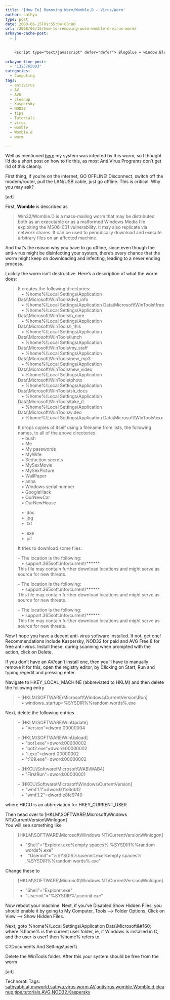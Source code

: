 ```yaml
---
title: '[How To] Removing Worm/Womble.D – Virus/Worm'
author: sathya
type: post
date: 2008-06-15T09:55:04+00:00
url: /2008/06/15/how-to-removing-worm-womble-d-virus-worm/
arkayne-cache-post:
  - |
    
    
    <script type="text/javascript" defer="defer"> BlogGlue = window.BlogGlue || window.Arkayne || {}; BlogGlue.baseurl = 'http://www.blogglue.com'; BlogGlue.go = function(e, a, cid, gid) { var id = a.getAttribute('id'); var orig = a.getAttribute('href'); var target = a.getAttribute('target'); var redir = [BlogGlue.baseurl, 'link', cid, gid, ''].join('/'); redir += '?ts=' + Math.random(); redir += '&amp;url=' + escape(a.href); a.setAttribute('href', redir); setTimeout('BlogGlue.restore("' + id + '", "' + orig + '")', 0); return true; }; BlogGlue.restore = function(id, orig) { var a = document.getElementById(id); if (a) a.setAttribute('href', orig); }; </script> <div class="blogglue_plugin" style="display:block;margin:5px 0px 20px 0px;"> <h3 class="blogglue-header blogglue-inner"> More From sathyabhat </h3> <ul class="blogglue-links blogglue-inner"> <li id="blogglue-inner-1"><a href="http://sathyabh.at/2008/01/19/my-laptop-chronicles-obtainingor-trying-to-obtain-a-bsnl-evdo-connection-part-1/?utm_source=BlogGlue_network&amp;utm_medium=BlogGlue_Plugin" id="blogglue-2947642" target="_parent" onclick="return BlogGlue.go(event, this, 2966544, 2947642);" title="My Laptop Chronicles: Obtaining(or trying to obtain) a BSNL EVDO connection Part 1 » My World">My Laptop Chronicles: Obtaining(or trying to obtain) a BSNL EVDO connection Part 1 » My World</a></li> <li id="blogglue-inner-2"><a href="http://sathyabh.at/2008/05/27/dress-up-gmail-with-skins-and-improve-the-functionality/?utm_source=BlogGlue_network&amp;utm_medium=BlogGlue_Plugin" id="blogglue-2965328" target="_parent" onclick="return BlogGlue.go(event, this, 2966544, 2965328);" title="Dress up GMail with Skins – And Improve The Functionality using Better GMail » My World">Dress up GMail with Skins – And Improve The Functionality using Better GMail » My World</a></li> <li id="blogglue-inner-3"><a href="http://sathyabh.at/2008/03/30/how-to-change-the-themes-and-icons-of-sony-ericsson-p1i/?utm_source=BlogGlue_network&amp;utm_medium=BlogGlue_Plugin" id="blogglue-2947746" target="_parent" onclick="return BlogGlue.go(event, this, 2966544, 2947746);" title="How-to: Change the themes and icons of Sony Ericsson P1i » My World">How-to: Change the themes and icons of Sony Ericsson P1i » My World</a></li> </ul> <div class="blogglue-footer" style="margin:10px 0px;display:block !important"> <a href="http://www.blogglue.com/12928-ab7e24be6f12e678fc1a468df18f3f3f/?utm_source=BlogGlue%20Plugin&amp;utm_medium=Recommend&amp;utm_campaign=Plugin&amp;coupon=SATHYABHAT&amp;blogglue_page=2966544" target="_blank" style="text-decoration:none !important;"> <img src="http://www.gravatar.com/avatar.php?default=%2F%2Fs3.amazonaws.com%2Farkayne-media%2Fimg%2Fprofile%2Fdefault_sm.png&amp;size=24&amp;gravatar_id=1375f202e61682cc4963295f4b0430dc" width="24" height="24" border="0" alt="Blog Margeting Related Posts Plugin For sathyabhat" style="display:inline;margin: 0 5px 0 10px; border:1px solid #AAA; width: 24px !important; height: 24px; !important;"/><span style="position:relative;top:-8px;font-family:'Trebuchet MS'; font-size: 0.8em;">Ask <strong>sathyabhat</strong> To Recommend Your Posts</span> </a> <img class="blogglue-hit" style="border:none;left:-9999px;position:absolute;" src="http://www.blogglue.com/widget/hit/2966544.GIF" border="0" alt="Blog Marketing Related Posts Plugin Counter" /> </div> </div>
    
arkayne-time-post:
  - "1325765003"
categories:
  - Computing
tags:
  - antivirus
  - AV
  - AVG
  - cleanup
  - Kaspersky
  - NOD32
  - tips
  - Tutorials
  - virus
  - womble
  - Womble.d
  - worm

---
```

</p> 

Well as mentioned <a href="http://sathyabh.at/2008/06/15/my-laptop-gets-an-attack/" target="_blank">here</a> my system was infected by this worm, so I thought I’d do a short post on how to fix this, as most Anti Virus Programs don’t get rid of this cleanly.

First thing, if you’re on the internet, GO OFFLINE! Disconnect, switch off the modem/router, pull the LAN/USB cable, just go offline. This is critical. Why you may ask?

<!--more-->

[ad]

First, **Womble** is described as 

> Win32/Womble.D is a mass-mailing worm that may be distributed both as an executable or as a malformed Windows Media file exploiting the MS06-001 vulnerability. It may also replicate via network shares. It can be used to periodically download and execute arbitrary files on an affected machine.

And that’s the reason why you have to go offline, since even though the anti-virus might be disinfecting your system, there’s every chance that the worm might keep on downloading and infecting, leading to a never ending process.

Luckily the worm isn’t destructive. Here’s a description of what the worm does:

> It creates the following directories:  
> &#160;&#160; • %home%\Local Settings\Application Data\Microsoft\WinTools\dvd_info  
> &#160;&#160; • %home%\Local Settings\Application Data\Microsoft\WinTools\free  
> &#160;&#160; • %home%\Local Settings\Application Data\Microsoft\WinTools\h_core  
> &#160;&#160; • %home%\Local Settings\Application Data\Microsoft\WinTools\l_this  
> &#160;&#160; • %home%\Local Settings\Application Data\Microsoft\WinTools\lunch  
> &#160;&#160; • %home%\Local Settings\Application Data\Microsoft\WinTools\my_staff  
> &#160;&#160; • %home%\Local Settings\Application Data\Microsoft\WinTools\new_mp3  
> &#160;&#160; • %home%\Local Settings\Application Data\Microsoft\WinTools\new_video  
> &#160;&#160; • %home%\Local Settings\Application Data\Microsoft\WinTools\photo  
> &#160;&#160; • %home%\Local Settings\Application Data\Microsoft\WinTools\sh_docs  
> &#160;&#160; • %home%\Local Settings\Application Data\Microsoft\WinTools\take_it  
> &#160;&#160; • %home%\Local Settings\Application Data\Microsoft\WinTools\video  
> &#160;&#160; • %home%\Local Settings\Application Data\Microsoft\WinTools\xxx 
> 
> It drops copies of itself using a filename from lists, the following names, to all of the above directories  
> &#160;&#160; • bush  
> &#160;&#160; • Me  
> &#160;&#160; • My passwords  
> &#160;&#160; • MyWife  
> &#160;&#160; • Seduction secrets  
> &#160;&#160; • MySexMovie  
> &#160;&#160; • MySexPicture  
> &#160;&#160; • WallPaper  
> &#160;&#160; • anna  
> &#160;&#160; • Windows serial number  
> &#160;&#160; • GoogleHack  
> &#160;&#160; • OurNewCar  
> &#160;&#160; • OurNewHouse 
> 
> &#160;&#160; • .doc  
> &#160;&#160; • .jpg  
> &#160;&#160; • .txt 
> 
> &#160;&#160; • .exe  
> &#160;&#160; • .pif
> 
> It tries to download some files: 
> 
> – The location is the following:  
> &#160;&#160; • support.365soft.info/current/\***\***\****  
> This file may contain further download locations and might serve as source for new threats. 
> 
> – The location is the following:  
> &#160;&#160; • support.365soft.info/current/\***\***\****  
> This file may contain further download locations and might serve as source for new threats. 
> 
> – The location is the following:  
> &#160;&#160; • support.365soft.info/current/\***\***\****  
> This file may contain further download locations and might serve as source for new threats.

Now I hope you have a decent anti-virus software installed. If not, get one! Recommendations include Kaspersky, NOD32 for paid and AVG Free 8 for free anti-virus. Install these, during scanning when prompted with the action, click on Delete.

If you don’t have an AV/can’t install one, then you’ll have to manually remove it for this, open the registry editor, by Clicking on Start, Run and typing regedit and pressing enter.

Navigate to HKEY\_LOCAL\_MACHINE (abbreviated to HKLM) and then delete the following entry

> – [HKLM\SOFTWARE\Microsoft\Windows\CurrentVersion\Run]  
> &#160;&#160; • windows_startup=%SYSDIR%\%random words%.exe

Next, delete the following entries

> – [HKLM\SOFTWARE\WinUpdate]  
> &#160;&#160; • "Version"=dword:00000004 
> 
> – [HKLM\SOFTWARE\WinUpload]  
> &#160;&#160; • "bot1.exe"=dword:00000002  
> &#160;&#160; • "bot2.exe"=dword:00000002  
> &#160;&#160; • "l.exe"=dword:00000002  
> &#160;&#160; • "t169.exe"=dword:00000002 
> 
> – [HKCU\Software\Microsoft\WAB\WAB4]  
> &#160;&#160; • "FirstRun"=dword:00000001 
> 
> – [HKCU\Software\Microsoft\Windows\CurrentVersion]  
> &#160;&#160; • "wmf.1.1"=dword:01c6db12  
> &#160;&#160; • "wmf.1.2"=dword:e8fc9740

where HKCU is an abbreviation for HKEY\_CURRENT\_USER

Then head over to [HKLM\SOFTWARE\Microsoft\Windows NT\CurrentVersion\Winlogon]  
You will see something like 

> [HKLM\SOFTWARE\Microsoft\Windows NT\CurrentVersion\Winlogon] 
> 
>   * "Shell"="Explorer.exe%empty spaces% %SYSDIR%\%random words%.exe"
>   * &#160; "Userinit"="%SYSDIR%\userinit.exe%empty spaces% ,%SYSDIR%\%random words%.exe"

Change these to 

> [HKLM\SOFTWARE\Microsoft\Windows NT\CurrentVersion\Winlogon] 
> 
>   * "Shell"="Explorer.exe"
>   * "Userinit"="%SYSDIR%\userinit.exe”</p> 

Now reboot your machine. Next, if you’ve Disabled Show Hidden Files, you should enable it by going to My Computer, Tools –> Folder Options, Click on View –> Show Hidden Files.

Next, goto %home%\Local Settings\Application Data\Microsoft\&#160; where %home% is the current user folder, ie, if Windows is installed in C, and the user is user1 then %home% refers to 

C:\Documents And Settings\user1\

Delete the WinTools folder. After this your system should be free from the worm

[ad]</p> 

<div class="wlWriterSmartContent" id="scid:0767317B-992E-4b12-91E0-4F059A8CECA8:82947d79-0f6e-4875-b8be-314c29dd3633" style="padding-right: 0px; display: inline; padding-left: 0px; float: none; padding-bottom: 0px; margin: 0px; padding-top: 0px">
  Technorati Tags: <a href="http://technorati.com/tags/sathyabh.at" rel="tag">sathyabh.at</a>,<a href="http://technorati.com/tags/myworld" rel="tag">myworld</a>,<a href="http://technorati.com/tags/sathya" rel="tag">sathya</a>,<a href="http://technorati.com/tags/virus" rel="tag">virus</a>,<a href="http://technorati.com/tags/worm" rel="tag">worm</a>,<a href="http://technorati.com/tags/AV" rel="tag">AV</a>,<a href="http://technorati.com/tags/antivirus" rel="tag">antivirus</a>,<a href="http://technorati.com/tags/womble" rel="tag">womble</a>,<a href="http://technorati.com/tags/Womble.d" rel="tag">Womble.d</a>,<a href="http://technorati.com/tags/cleanup" rel="tag">cleanup</a>,<a href="http://technorati.com/tags/tips" rel="tag">tips</a>,<a href="http://technorati.com/tags/tutorials" rel="tag">tutorials</a>,<a href="http://technorati.com/tags/AVG" rel="tag">AVG</a>,<a href="http://technorati.com/tags/NOD32" rel="tag">NOD32</a>,<a href="http://technorati.com/tags/Kaspersky" rel="tag">Kaspersky</a>
</div>